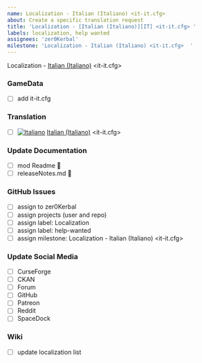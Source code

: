```yaml
---
name: Localization - Italian (Italiano) <it-it.cfg> 
about: Create a specific translation request
title: 'Localization - [Italian (Italiano)][IT] <it-it.cfg> '
labels: localization, help wanted
assignees: 'zer0Kerbal'
milestone: 'Localization - Italian (Italiano) <it-it.cfg>  '
---
```


Localization - [Italian (Italiano)][IT] <it-it.cfg> 

### GameData

- [ ] add it-it.cfg  

### Translation

- [ ] [![Italiano][IT]][IT] [Italian (Italiano)][IT] <it-it.cfg>  

[IT]: https://raw.githubusercontent.com/zer0Kerbal/zer0Kerbal/zed'K/Localization/img/Italian-flag-sm.png "Italiano" 

### Update Documentation

- [ ]  mod Readme 🔢 
- [ ]  releaseNotes.md 🧾 

### GitHub Issues

- [ ] assign to zer0Kerbal
- [ ] assign projects (user and repo)
- [ ] assign label: Localization
- [ ] assign label: help-wanted
- [ ] assign milestone: Localization - Italian (Italiano) <it-it.cfg>

### Update Social Media

- [ ] CurseForge
- [ ] CKAN
- [ ] Forum
- [ ] GitHub
- [ ] Patreon
- [ ] Reddit
- [ ] SpaceDock

### Wiki

- [ ] update localization list 
  
<!-- Localization -->
[URL:lclztn]: https://github.com/zer0Kerbal/lclztn/blob/master/readme.md "Localization" 
[URL:qs]: https://github.com/zer0Kerbal/lclztn/blob/master/quickstart.md "Quick Start" 
